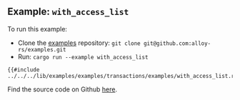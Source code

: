 ## Example: `with_access_list`

To run this example:

- Clone the [examples](https://github.com/alloy-rs/examples) repository: `git clone git@github.com:alloy-rs/examples.git`
- Run: `cargo run --example with_access_list`

```rust,ignore
{{#include ../../../lib/examples/examples/transactions/examples/with_access_list.rs}}
```

Find the source code on Github [here](https://github.com/alloy-rs/examples/tree/main/examples/transactions/examples/with_access_list.rs).
